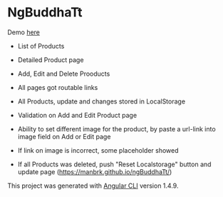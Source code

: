 # NgBuddhaTt

Demo [here](https://manbrk.github.io/ngBuddhaTt/)

- List of Products
- Detailed Product page
- Add, Edit and Delete Prooducts
- All pages got routable links
- All Products, update and changes stored in LocalStorage
- Validation on Add and Edit Product page
- Ability to set different image for the product, by paste a url-link into image field on Add or Edit page
- If link on image is incorrect, some placeholder showed

- If all Products was deleted, push "Reset Localstorage" button and update page (https://manbrk.github.io/ngBuddhaTt/)

This project was generated with [Angular CLI](https://github.com/angular/angular-cli) version 1.4.9.


